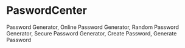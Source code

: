 # PaswordCenter
Password Generator, Online Password Generator, Random Password Generator, Secure Password Generator, Create Password, Generate Password

